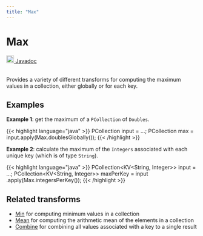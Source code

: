 ```yaml
---
title: "Max"
---
```

<!--
Licensed under the Apache License, Version 2.0 (the "License");
you may not use this file except in compliance with the License.
You may obtain a copy of the License at

http://www.apache.org/licenses/LICENSE-2.0

Unless required by applicable law or agreed to in writing, software
distributed under the License is distributed on an "AS IS" BASIS,
WITHOUT WARRANTIES OR CONDITIONS OF ANY KIND, either express or implied.
See the License for the specific language governing permissions and
limitations under the License.
-->
# Max
<table align="left">
    <a target="_blank" class="button"
        href="https://beam.apache.org/releases/javadoc/current/index.html?org/apache/beam/sdk/transforms/Max.html">
      <img src="https://beam.apache.org/images/logos/sdks/java.png" width="20px" height="20px"
           alt="Javadoc" />
     Javadoc
    </a>
</table>
<br><br>

Provides a variety of different transforms for computing the maximum
values in a collection, either globally or for each key.

## Examples
**Example 1**: get the maximum of a `PCollection` of `Doubles`.

{{< highlight language="java" >}}
PCollection<Double> input = ...;
PCollection<Double> max = input.apply(Max.doublesGlobally());
{{< /highlight >}}

**Example 2**: calculate the maximum of the `Integers` associated
with each unique key (which is of type `String`).

{{< highlight language="java" >}}
PCollection<KV<String, Integer>> input = ...;
PCollection<KV<String, Integer>> maxPerKey = input
     .apply(Max.integersPerKey());
{{< /highlight >}}

## Related transforms
* [Min](/documentation/transforms/java/aggregation/min)
  for computing minimum values in a collection
* [Mean](/documentation/transforms/java/aggregation/mean)
  for computing the arithmetic mean of the elements in a collection
* [Combine](/documentation/transforms/java/aggregation/combine)
  for combining all values associated with a key to a single result
